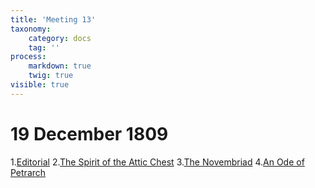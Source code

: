 ```yaml
---
title: 'Meeting 13'
taxonomy:
    category: docs
    tag: ''
process:
    markdown: true
    twig: true
visible: true
---
```


# 19 December 1809

1.[Editorial](editorial)
2.[The Spirit of the Attic Chest](spirit)
3.[The Novembriad](novembriad)
4.[An Ode of Petrarch](petrarch)